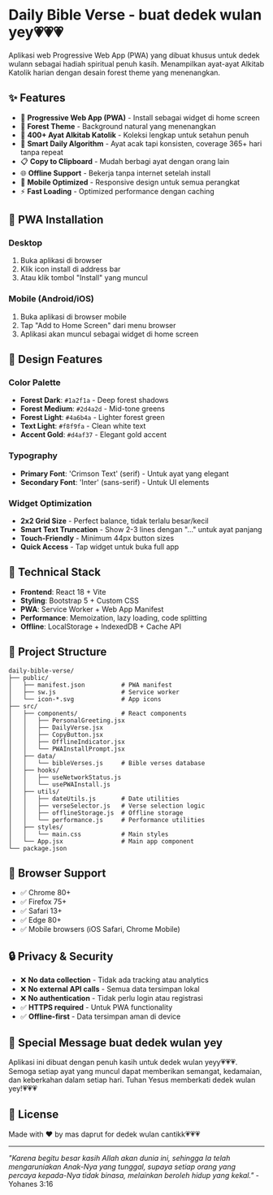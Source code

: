 # Daily Bible Verse - buat dedek wulan yey💗💗💗

Aplikasi web Progressive Web App (PWA) yang dibuat khusus untuk dedek wulann sebagai hadiah spiritual penuh kasih. Menampilkan ayat-ayat Alkitab Katolik harian dengan desain forest theme yang menenangkan.

## ✨ Features

- 📱 **Progressive Web App (PWA)** - Install sebagai widget di home screen
- 🌲 **Forest Theme** - Background natural yang menenangkan
- 📖 **400+ Ayat Alkitab Katolik** - Koleksi lengkap untuk setahun penuh
- 🔄 **Smart Daily Algorithm** - Ayat acak tapi konsisten, coverage 365+ hari tanpa repeat
- 📋 **Copy to Clipboard** - Mudah berbagi ayat dengan orang lain
- 🌐 **Offline Support** - Bekerja tanpa internet setelah install
- 📱 **Mobile Optimized** - Responsive design untuk semua perangkat
- ⚡ **Fast Loading** - Optimized performance dengan caching

## 📱 PWA Installation

### Desktop

1. Buka aplikasi di browser
2. Klik icon install di address bar
3. Atau klik tombol "Install" yang muncul

### Mobile (Android/iOS)

1. Buka aplikasi di browser mobile
2. Tap "Add to Home Screen" dari menu browser
3. Aplikasi akan muncul sebagai widget di home screen

## 🎨 Design Features

### Color Palette

- **Forest Dark**: `#1a2f1a` - Deep forest shadows
- **Forest Medium**: `#2d4a2d` - Mid-tone greens
- **Forest Light**: `#4a6b4a` - Lighter forest green
- **Text Light**: `#f8f9fa` - Clean white text
- **Accent Gold**: `#d4af37` - Elegant gold accent

### Typography

- **Primary Font**: 'Crimson Text' (serif) - Untuk ayat yang elegant
- **Secondary Font**: 'Inter' (sans-serif) - Untuk UI elements

### Widget Optimization

- **2x2 Grid Size** - Perfect balance, tidak terlalu besar/kecil
- **Smart Text Truncation** - Show 2-3 lines dengan "..." untuk ayat panjang
- **Touch-Friendly** - Minimum 44px button sizes
- **Quick Access** - Tap widget untuk buka full app

## 🔧 Technical Stack

- **Frontend**: React 18 + Vite
- **Styling**: Bootstrap 5 + Custom CSS
- **PWA**: Service Worker + Web App Manifest
- **Performance**: Memoization, lazy loading, code splitting
- **Offline**: LocalStorage + IndexedDB + Cache API

## 📂 Project Structure

```
daily-bible-verse/
├── public/
│   ├── manifest.json          # PWA manifest
│   ├── sw.js                  # Service worker
│   └── icon-*.svg             # App icons
├── src/
│   ├── components/            # React components
│   │   ├── PersonalGreeting.jsx
│   │   ├── DailyVerse.jsx
│   │   ├── CopyButton.jsx
│   │   ├── OfflineIndicator.jsx
│   │   └── PWAInstallPrompt.jsx
│   ├── data/
│   │   └── bibleVerses.js     # Bible verses database
│   ├── hooks/
│   │   ├── useNetworkStatus.js
│   │   └── usePWAInstall.js
│   ├── utils/
│   │   ├── dateUtils.js       # Date utilities
│   │   ├── verseSelector.js   # Verse selection logic
│   │   ├── offlineStorage.js  # Offline storage
│   │   └── performance.js     # Performance utilities
│   ├── styles/
│   │   └── main.css           # Main styles
│   └── App.jsx                # Main app component
└── package.json
```

## 📱 Browser Support

- ✅ Chrome 80+
- ✅ Firefox 75+
- ✅ Safari 13+
- ✅ Edge 80+
- ✅ Mobile browsers (iOS Safari, Chrome Mobile)

## 🔒 Privacy & Security

- ❌ **No data collection** - Tidak ada tracking atau analytics
- ❌ **No external API calls** - Semua data tersimpan lokal
- ❌ **No authentication** - Tidak perlu login atau registrasi
- ✅ **HTTPS required** - Untuk PWA functionality
- ✅ **Offline-first** - Data tersimpan aman di device

## 💝 Special Message buat dedek wulan yey

Aplikasi ini dibuat dengan penuh kasih untuk dedek wulan yeyy💗💗💗. Semoga setiap ayat yang muncul dapat memberikan semangat, kedamaian, dan keberkahan dalam setiap hari. Tuhan Yesus memberkati dedek wulan yey!💗💗💗

## 📄 License

Made with ❤️ by mas daprut for dedek wulan cantikk💗💗💗

---

_"Karena begitu besar kasih Allah akan dunia ini, sehingga Ia telah mengaruniakan Anak-Nya yang tunggal, supaya setiap orang yang percaya kepada-Nya tidak binasa, melainkan beroleh hidup yang kekal."_ - Yohanes 3:16
